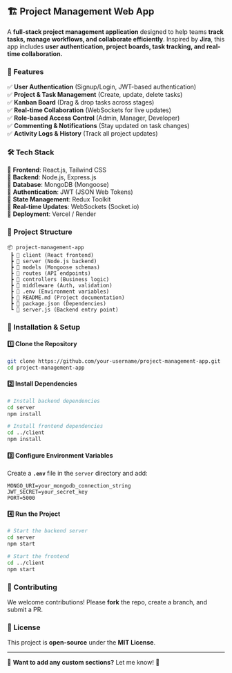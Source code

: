 ## 🏗️ Project Management Web App

A **full-stack project management application** designed to help teams **track tasks, manage workflows, and collaborate efficiently**. Inspired by **Jira**, this app includes **user authentication, project boards, task tracking, and real-time collaboration.**  

### 🚀 Features  
✅ **User Authentication** (Signup/Login, JWT-based authentication)  
✅ **Project & Task Management** (Create, update, delete tasks)  
✅ **Kanban Board** (Drag & drop tasks across stages)  
✅ **Real-time Collaboration** (WebSockets for live updates)  
✅ **Role-based Access Control** (Admin, Manager, Developer)  
✅ **Commenting & Notifications** (Stay updated on task changes)  
✅ **Activity Logs & History** (Track all project updates)  

### 🛠️ Tech Stack  
🔹 **Frontend**: React.js, Tailwind CSS  
🔹 **Backend**: Node.js, Express.js  
🔹 **Database**: MongoDB (Mongoose)  
🔹 **Authentication**: JWT (JSON Web Tokens)  
🔹 **State Management**: Redux Toolkit  
🔹 **Real-time Updates**: WebSockets (Socket.io)  
🔹 **Deployment**: Vercel / Render  

### 📂 Project Structure  
```
📦 project-management-app  
 ┣ 📂 client (React frontend)  
 ┣ 📂 server (Node.js backend)  
 ┣ 📂 models (Mongoose schemas)  
 ┣ 📂 routes (API endpoints)  
 ┣ 📂 controllers (Business logic)  
 ┣ 📂 middleware (Auth, validation)  
 ┣ 📄 .env (Environment variables)  
 ┣ 📄 README.md (Project documentation)  
 ┣ 📄 package.json (Dependencies)  
 ┗ 📄 server.js (Backend entry point)  
```

### 🚀 Installation & Setup  

#### 1️⃣ Clone the Repository  
```bash
git clone https://github.com/your-username/project-management-app.git
cd project-management-app
```

#### 2️⃣ Install Dependencies  
```bash
# Install backend dependencies
cd server
npm install

# Install frontend dependencies
cd ../client
npm install
```

#### 3️⃣ Configure Environment Variables  
Create a **`.env`** file in the `server` directory and add:  
```
MONGO_URI=your_mongodb_connection_string
JWT_SECRET=your_secret_key
PORT=5000
```

#### 4️⃣ Run the Project  
```bash
# Start the backend server
cd server
npm start  

# Start the frontend
cd ../client
npm start
```

### 🌟 Contributing  
We welcome contributions! Please **fork** the repo, create a branch, and submit a PR.  

### 📜 License  
This project is **open-source** under the **MIT License**.  

---

🔹 **Want to add any custom sections?** Let me know! 🚀
